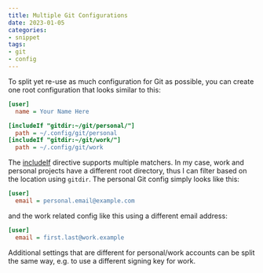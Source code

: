```yaml
---
title: Multiple Git Configurations
date: 2023-01-05
categories:
- snippet
tags:
- git
- config
---
```


To split yet re-use as much configuration for Git as possible, you can create one root configuration that looks similar to this:

```ini
[user]
  name = Your Name Here

[includeIf "gitdir:~/git/personal/"]
  path = ~/.config/git/personal
[includeIf "gitdir:~/git/work/"]
  path = ~/.config/git/work
```

The [includeIf](https://git-scm.com/docs/git-config#_includes) directive supports multiple matchers. In my case, work and personal projects have a different root directory, thus I can filter based on the location using `gitdir`. The personal Git config simply looks like this:

```ini
[user]
  email = personal.email@example.com
```

and the work related config like this using a different email address:

```ini
[user]
  email = first.last@work.example
```

Additional settings that are different for personal/work accounts can be split the same way, e.g. to use a different signing key for work.
